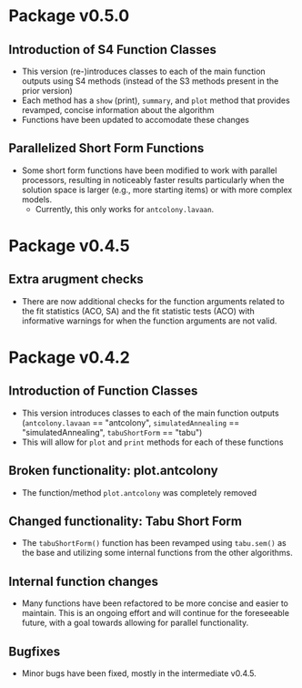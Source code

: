 # Package v0.5.0
## Introduction of S4 Function Classes
* This version (re-)introduces classes to each of the main function outputs using S4 methods (instead of the S3 methods present in the prior version)
* Each method has a `show` (print), `summary`, and `plot` method that provides revamped, concise information about the algorithm
* Functions have been updated to accomodate these changes

## Parallelized Short Form Functions
* Some short form functions have been modified to work with parallel processors, resulting in noticeably faster results particularly when the solution space is larger (e.g., more starting items) or with more complex models.
  * Currently, this only works for `antcolony.lavaan`.

# Package v0.4.5
## Extra arugment checks
* There are now additional checks for the function arguments related to the fit statistics (ACO, SA) and the fit statistic tests (ACO) with informative warnings for when the function arguments are not valid.

# Package v0.4.2
## Introduction of Function Classes
* This version introduces classes to each of the main function outputs (`antcolony.lavaan` == "antcolony", `simulatedAnnealing` == "simulatedAnnealing", `tabuShortForm` == "tabu")
* This will allow for `plot` and `print` methods for each of these functions

## Broken functionality: plot.antcolony
* The function/method `plot.antcolony` was completely removed

## Changed functionality: Tabu Short Form
* The `tabuShortForm()` function has been revamped using `tabu.sem()` as the base and utilizing some internal functions from the other algorithms.

## Internal function changes
* Many functions have been refactored to be more concise and easier to maintain. This is an ongoing effort and will continue for the foreseeable future, with a goal towards allowing for parallel functionality.

## Bugfixes
* Minor bugs have been fixed, mostly in the intermediate v0.4.5.
